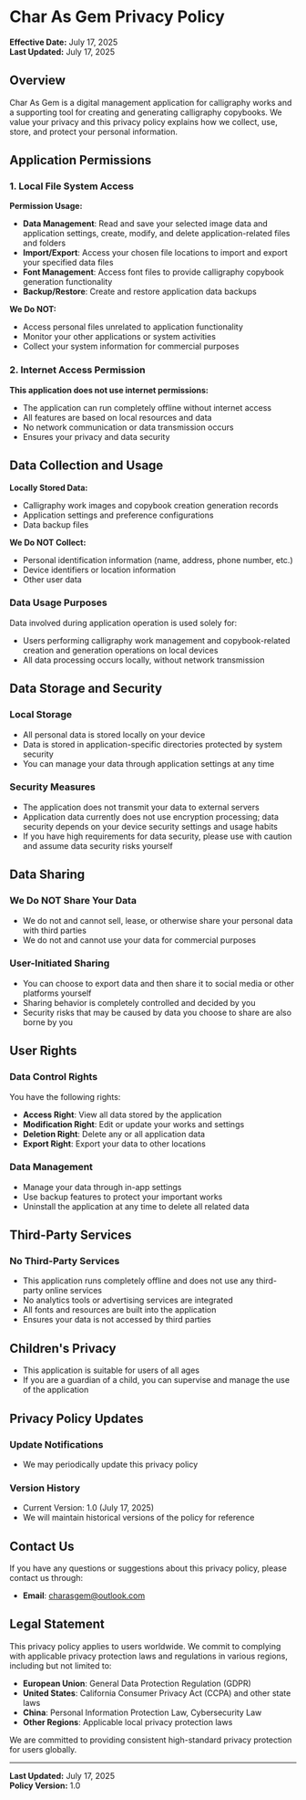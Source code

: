 # Char As Gem Privacy Policy

**Effective Date:** July 17, 2025  
**Last Updated:** July 17, 2025

## Overview

Char As Gem is a digital management application for calligraphy works and a supporting tool for creating and generating calligraphy copybooks. We value your privacy and this privacy policy explains how we collect, use, store, and protect your personal information.

## Application Permissions

### 1. Local File System Access

**Permission Usage:**

- **Data Management**: Read and save your selected image data and application settings, create, modify, and delete application-related files and folders
- **Import/Export**: Access your chosen file locations to import and export your specified data files
- **Font Management**: Access font files to provide calligraphy copybook generation functionality
- **Backup/Restore**: Create and restore application data backups

**We Do NOT:**

- Access personal files unrelated to application functionality
- Monitor your other applications or system activities
- Collect your system information for commercial purposes

### 2. Internet Access Permission

**This application does not use internet permissions:**

- The application can run completely offline without internet access
- All features are based on local resources and data
- No network communication or data transmission occurs
- Ensures your privacy and data security

## Data Collection and Usage

**Locally Stored Data:**

- Calligraphy work images and copybook creation generation records
- Application settings and preference configurations
- Data backup files

**We Do NOT Collect:**

- Personal identification information (name, address, phone number, etc.)
- Device identifiers or location information
- Other user data

### Data Usage Purposes

Data involved during application operation is used solely for:

- Users performing calligraphy work management and copybook-related creation and generation operations on local devices
- All data processing occurs locally, without network transmission

## Data Storage and Security

### Local Storage

- All personal data is stored locally on your device
- Data is stored in application-specific directories protected by system security
- You can manage your data through application settings at any time

### Security Measures

- The application does not transmit your data to external servers
- Application data currently does not use encryption processing; data security depends on your device security settings and usage habits
- If you have high requirements for data security, please use with caution and assume data security risks yourself

## Data Sharing

### We Do NOT Share Your Data

- We do not and cannot sell, lease, or otherwise share your personal data with third parties
- We do not and cannot use your data for commercial purposes

### User-Initiated Sharing

- You can choose to export data and then share it to social media or other platforms yourself
- Sharing behavior is completely controlled and decided by you
- Security risks that may be caused by data you choose to share are also borne by you

## User Rights

### Data Control Rights

You have the following rights:

- **Access Right**: View all data stored by the application
- **Modification Right**: Edit or update your works and settings
- **Deletion Right**: Delete any or all application data
- **Export Right**: Export your data to other locations

### Data Management

- Manage your data through in-app settings
- Use backup features to protect your important works
- Uninstall the application at any time to delete all related data

## Third-Party Services

### No Third-Party Services

- This application runs completely offline and does not use any third-party online services
- No analytics tools or advertising services are integrated
- All fonts and resources are built into the application
- Ensures your data is not accessed by third parties

## Children's Privacy

- This application is suitable for users of all ages
- If you are a guardian of a child, you can supervise and manage the use of the application

## Privacy Policy Updates

### Update Notifications

- We may periodically update this privacy policy

### Version History

- Current Version: 1.0 (July 17, 2025)
- We will maintain historical versions of the policy for reference

## Contact Us

If you have any questions or suggestions about this privacy policy, please contact us through:

- **Email**: charasgem@outlook.com

## Legal Statement

This privacy policy applies to users worldwide. We commit to complying with applicable privacy protection laws and regulations in various regions, including but not limited to:

- **European Union**: General Data Protection Regulation (GDPR)
- **United States**: California Consumer Privacy Act (CCPA) and other state laws
- **China**: Personal Information Protection Law, Cybersecurity Law
- **Other Regions**: Applicable local privacy protection laws

We are committed to providing consistent high-standard privacy protection for users globally.

---

**Last Updated:** July 17, 2025  
**Policy Version:** 1.0
